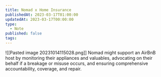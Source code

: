 ```yaml
---
title: Nomad x Home Insurance
publishedAt: 2023-03-17T01:00:00
updatedAt: 2023-03-17T00:00:00
type:
  - Note
published: false
tags:
---
```

![[Pasted image 20231014115028.png]]
Nomad might support an AirBnB host by monitoring their appliances and valuables, advocating on their behalf if a breakage or misuse occurs, and ensuring comprehensive accountability, coverage, and repair.